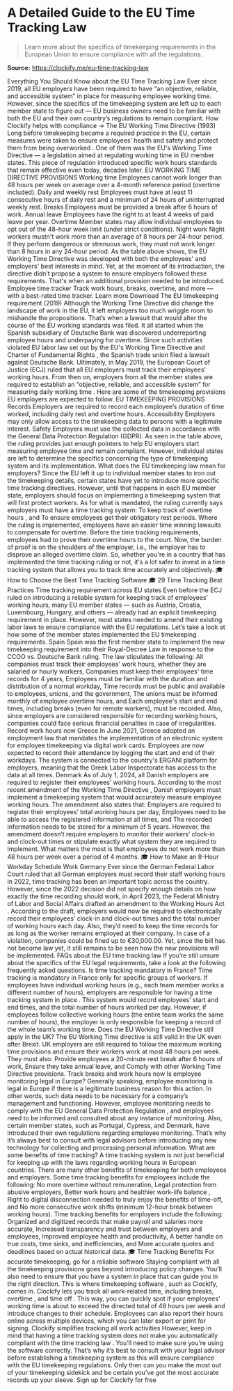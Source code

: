 # A Detailed Guide to the EU Time Tracking Law

> Learn more about the specifics of timekeeping requirements in the European Union to ensure compliance with all the regulations.

**Source:** https://clockify.me/eu-time-tracking-law

Everything You Should Know about the EU Time Tracking Law
Ever since 2019, all EU employers have been required to have “an objective, reliable, and accessible system” in place for measuring employee working time.
However, since the specifics of the timekeeping system are left up to each member state to figure out — EU business owners need to be familiar with both the EU and their own country’s regulations to remain compliant.
How Clockify helps with compliance →
The EU Working Time Directive (1993)
Long before timekeeping became a required practice in the EU, certain measures were taken to ensure employees’ health and safety and protect them from
being overworked
.
One of them was the
EU's Working Time Directive
— a legislation aimed at regulating working time in EU member states. This piece of regulation introduced specific work hours standards that remain effective even today, decades later.
EU WORKING TIME DIRECTIVE PROVISIONS
Working time
Employees cannot work longer than 48 hours per week on average over a 4-month reference period (overtime included).
Daily and weekly rest
Employees must have at least 11 consecutive hours of daily rest and a minimum of 24 hours of uninterrupted weekly rest.
Breaks
Employees must be provided a break after 6 hours of work.
Annual leave
Employees have the right to at least 4 weeks of paid leave per year.
Overtime
Member states may allow individual employees to opt out of the 48-hour week limit (under strict conditions).
Night work
Night workers mustn't work more than an average of 8 hours per 24-hour period. If they perform dangerous or strenuous work, they must not work longer than 8 hours in any 24-hour period.
As the table above shows, the EU Working Time Directive was developed with both the employees' and employers' best interests in mind.
Yet, at the moment of its introduction, the directive didn’t propose a system to ensure employers followed these requirements.
That's when an additional provision needed to be introduced.
Employee time tracker
Track work hours, breaks, overtime, and more — with a best-rated time tracker.
Learn more
Download
The EU timekeeping requirement (2019)
Although the Working Time Directive did change the landscape of work in the EU, it left employers too much wriggle room to mishandle the propositions.
That’s when a lawsuit that would alter the course of the EU working standards was filed.
It all started when the Spanish subsidiary of Deutsche Bank was discovered underreporting employee hours and underpaying for overtime.
Since such activities violated EU labor law set out by the EU's Working Time Directive and
Charter of Fundamental Rights
, the Spanish trade union filed a lawsuit against Deutsche Bank.
Ultimately, in May 2019, the
European Court of Justice (ECJ)
ruled that all EU employers must track their employees' working hours.
From then on,
employers from all the member states are required to establish an “objective, reliable, and accessible system” for measuring daily working time
.
Here are some of the timekeeping provisions EU employers are expected to follow.
EU TIMEKEEPING PROVISIONS
Records
Employers are required to record each employee’s duration of time worked, including daily rest and overtime hours.
Accessibility
Employers may only allow access to the timekeeping data to persons with a legitimate interest.
Safety
Employers must use the collected data in accordance with the General Data Protection Regulation (GDPR).
As seen in the table above, the ruling provides just enough pointers to help EU employers start
measuring employee time
and remain compliant.
However, individual states are left to determine the specifics concerning the type of timekeeping system and its implementation.
What does the EU timekeeping law mean for employers?
Since the EU left it up to individual member states to iron out the timekeeping details, certain states have yet to introduce more specific time tracking directives.
However, until that happens in each EU member state, employers should focus on implementing a timekeeping system that will first protect workers.
As for what is mandated, the ruling currently says employers must have a time tracking system:
To keep track of
overtime hours
, and
To ensure employees get their obligatory rest periods.
Where the ruling is implemented, employees have an easier time winning lawsuits to compensate for overtime. Before the time tracking requirements, employees had to prove their overtime hours to the court.
Now, the burden of proof is on the shoulders of the employer, i.e., the employer has to disprove an alleged overtime claim.
So, whether you're in a country that has implemented the time tracking ruling or not, it's a lot safer to invest in a time tracking system that allows you to track time accurately and objectively.
🎓
How to Choose the Best Time Tracking Software
🎓
29 Time Tracking Best Practices
Time tracking requirement across EU states
Even before the ECJ ruled on introducing a reliable system for keeping track of employees’ working hours, many EU member states — such as Austria, Croatia, Luxembourg, Hungary, and others — already had an explicit timekeeping requirement in place.
However, most states needed to amend their existing labor laws to ensure compliance with the EU regulations.
Let’s take a look at how some of the member states implemented the EU timekeeping requirements.
Spain
Spain was the first member state to implement the new timekeeping requirement into their
Royal-Decree Law
in response to the CCOO vs. Deutsche Bank ruling.
The law stipulates the following:
All companies must track their employees' work hours, whether they are salaried or hourly workers,
Companies must keep their employees' time records for 4 years,
Employees must be familiar with the duration and distribution of a normal workday,
Time records must be public and available to employees, unions, and the government,
The unions must be informed monthly of employee overtime hours, and
Each employee's start and end times, including breaks (even for remote workers), must be recorded.
Also, since employers are considered responsible for recording working hours, companies could face serious financial penalties in case of irregularities.
Record work hours now
Greece
In June 2021, Greece adopted an
employment law
that mandates the implementation of an electronic system for employee timekeeping via digital work cards.
Employees are now expected to record their attendance by logging the start and end of their workdays.
The system is connected to the country's ERGANI platform for employers, meaning that the Greek Labor Inspectorate has access to the data at all times.
Denmark
As of July 1, 2024, all Danish employers are required to register their employees’ working hours.
According to the most recent
amendment of the Working Time Directive
, Danish employers must implement a timekeeping system that would accurately measure employee working hours.
The amendment also states that:
Employers are required to register their employees’ total working hours per day,
Employees need to be able to access the registered information at all times, and
The recorded information needs to be stored for a minimum of 5 years.
However, the amendment doesn’t require employers to monitor their workers’
clock-in and clock-out
times or stipulate exactly what system they are required to implement.
What matters the most is that employees do not work more than 48 hours per week over a period of 4 months.
🎓
How to Make an 8-Hour Workday Schedule Work
Germany
Ever since the
German Federal Labor Court
ruled that all German employers must record their staff working hours in 2022, time tracking has been an important topic across the country.
However, since the 2022 decision did not specify enough details on how exactly the time recording should work, in April 2023, the Federal Ministry of Labor and Social Affairs drafted an
amendment to the Working Hours Act
.
According to the draft, employers would now be required to electronically record their employees’ clock-in and clock-out times and the total number of working hours each day.
Also, they’d need to keep the time records for as long as the worker remains employed at their company.
In case of a violation, companies could be fined up to €30,000.00.
Yet, since the bill has not become law yet, it still remains to be seen how the new provisions will be implemented.
FAQs about the EU time tracking law
If you’re still unsure about the specifics of the EU legal requirements, take a look at the following frequently asked questions.
Is time tracking mandatory in France?
Time tracking is mandatory in France only for specific groups of workers.
If employees have individual working hours (e.g., each team member works a different number of hours),
employers are responsible for having a time tracking system in place
. This system would record employees’ start and end times, and the total number of hours worked per day.
However, if employees follow collective working hours (the entire team works the same number of hours), the employer is only responsible for keeping a record of the whole team’s working time.
Does the EU Working Time Directive still apply in the UK?
The EU Working Time directive is still valid in the UK even after Brexit.
UK employers are still required to follow the
maximum working time provisions
and ensure their workers work at most 48 hours per week.
They must also:
Provide employees a
20-minute rest break
after 6 hours of work,
Ensure they take annual leave, and
Comply with other Working Time Directive provisions.
Track breaks and work hours now
Is employee monitoring legal in Europe?
Generally speaking,
employee monitoring
is legal in Europe if there is a legitimate business reason for this action. In other words, such data needs to be necessary for a company’s management and functioning.
However, employee monitoring needs to comply with the
EU General Data Protection Regulation
, and employees need to be informed and consulted about any instance of monitoring.
Also, certain member states, such as Portugal, Cypress, and Denmark, have introduced their own regulations regarding employee monitoring. That’s why it’s always best to consult with legal advisors before introducing any new technology for collecting and processing personal information.
What are some benefits of time tracking?
A time tracking system is not just beneficial for keeping up with the laws regarding working hours in European countries.
There are many other benefits of timekeeping for both employees and employers.
Some
time tracking benefits for employees
include the following:
No more overtime without remuneration,
Legal protection from abusive employers,
Better work hours and healthier
work-life balance
,
Right to digital disconnection needed to truly enjoy the benefits of time-off, and
No more consecutive work shifts (minimum 12-hour break between working hours).
Time tracking benefits for employers
include the following:
Organized and digitized records that make payroll and salaries more accurate,
Increased transparency and trust between employers and employees,
Improved employee health and productivity,
A better handle on true costs, time sinks, and inefficiencies, and
More accurate quotes and deadlines based on actual historical data.
🎓
Time Tracking Benefits
For accurate timekeeping, go for a reliable software
Staying
compliant with all the timekeeping provisions
goes beyond introducing policy changes. You’ll also need to ensure that you have a system in place that can guide you in the right direction.
This is where
timekeeping software
, such as Clockify, comes in.
Clockify lets you track all work-related time, including breaks,
overtime
, and
time off
.
This way, you can quickly spot if your employees’ working time is about to exceed the directed total of 48 hours per week and introduce changes to their schedule.
Employees can also report their hours online across multiple devices, which you can later export or print for signing.
Clockify simplifies tracking all work activities
However, keep in mind that
having a time tracking system does not make you automatically compliant with the time tracking law
. You’ll need to make sure you’re using the software correctly.
That’s why it’s best to consult with your legal advisor before establishing a timekeeping system as this will ensure compliance with the EU timekeeping regulations.
Only then can you make the most out of your timekeeping sidekick and be certain you’ve got the most accurate records up your sleeve.
Sign up for Clockify for free